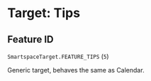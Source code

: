 # Target: Tips

## Feature ID

`SmartspaceTarget.FEATURE_TIPS` (`5`)

Generic target, behaves the same as Calendar. 
